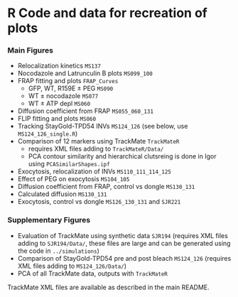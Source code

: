 # R Code and data for recreation of plots

### Main Figures

- Relocalization kinetics `MS137`
- Nocodazole and Latrunculin B plots `MS099_100`
- FRAP fitting and plots `FRAP_Curves`
	- GFP, WT, R159E ± PEG `MS090`
	- WT ± nocodazole `MS077`
	- WT ± ATP depl `MS060` 
- Diffusion coefficient from FRAP `MS055_060_131`
- FLIP fitting and plots `MS060`
- Tracking StayGold-TPD54 INVs `MS124_126` (see below, use `MS124_126_single.R`)
- Comparison of 12 markers using TrackMate `TrackMateR`
	- requires XML files adding to `TrackMateR/Data/`
	- PCA contour similarity and hierarchical clutsreing is done in Igor using `PCASimilarShapes.ipf`
- Exocytosis, relocalization of INVs `MS110_111_114_125` 
- Effect of PEG on exocytosis `MS104_105`
- Diffusion coefficient from FRAP, control vs dongle `MS130_131`
- Calculated diffusion `MS130_131`
- Exocytosis, control vs dongle `MS126_130_131` and `SJR221`

### Supplementary Figures

- Evaluation of TrackMate using synthetic data `SJR194` (requires XML files adding to `SJR194/Data/`, these files are large and can be generated using the code in `../simulations`)
- Comparison of StayGold-TPD54 pre and post bleach `MS124_126` (requires XML files adding to `MS124_126/Data/`)
- PCA of all TrackMate data, outputs with `TrackMateR`

TrackMate XML files are available as described in the main README.